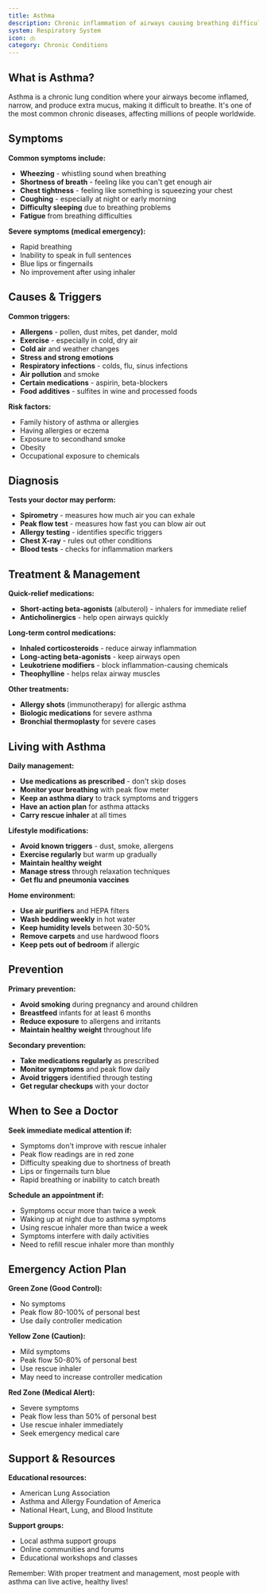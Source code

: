 ```yaml
---
title: Asthma
description: Chronic inflammation of airways causing breathing difficulties
system: Respiratory System
icon: 🫁
category: Chronic Conditions
---
```


## What is Asthma?

Asthma is a chronic lung condition where your airways become inflamed, narrow, and produce extra mucus, making it difficult to breathe. It's one of the most common chronic diseases, affecting millions of people worldwide.

## Symptoms

**Common symptoms include:**
- **Wheezing** - whistling sound when breathing
- **Shortness of breath** - feeling like you can't get enough air
- **Chest tightness** - feeling like something is squeezing your chest
- **Coughing** - especially at night or early morning
- **Difficulty sleeping** due to breathing problems
- **Fatigue** from breathing difficulties

**Severe symptoms (medical emergency):**
- Rapid breathing
- Inability to speak in full sentences
- Blue lips or fingernails
- No improvement after using inhaler

## Causes & Triggers

**Common triggers:**
- **Allergens** - pollen, dust mites, pet dander, mold
- **Exercise** - especially in cold, dry air
- **Cold air** and weather changes
- **Stress and strong emotions**
- **Respiratory infections** - colds, flu, sinus infections
- **Air pollution** and smoke
- **Certain medications** - aspirin, beta-blockers
- **Food additives** - sulfites in wine and processed foods

**Risk factors:**
- Family history of asthma or allergies
- Having allergies or eczema
- Exposure to secondhand smoke
- Obesity
- Occupational exposure to chemicals

## Diagnosis

**Tests your doctor may perform:**
- **Spirometry** - measures how much air you can exhale
- **Peak flow test** - measures how fast you can blow air out
- **Allergy testing** - identifies specific triggers
- **Chest X-ray** - rules out other conditions
- **Blood tests** - checks for inflammation markers

## Treatment & Management

**Quick-relief medications:**
- **Short-acting beta-agonists** (albuterol) - inhalers for immediate relief
- **Anticholinergics** - help open airways quickly

**Long-term control medications:**
- **Inhaled corticosteroids** - reduce airway inflammation
- **Long-acting beta-agonists** - keep airways open
- **Leukotriene modifiers** - block inflammation-causing chemicals
- **Theophylline** - helps relax airway muscles

**Other treatments:**
- **Allergy shots** (immunotherapy) for allergic asthma
- **Biologic medications** for severe asthma
- **Bronchial thermoplasty** for severe cases

## Living with Asthma

**Daily management:**
- **Use medications as prescribed** - don't skip doses
- **Monitor your breathing** with peak flow meter
- **Keep an asthma diary** to track symptoms and triggers
- **Have an action plan** for asthma attacks
- **Carry rescue inhaler** at all times

**Lifestyle modifications:**
- **Avoid known triggers** - dust, smoke, allergens
- **Exercise regularly** but warm up gradually
- **Maintain healthy weight**
- **Manage stress** through relaxation techniques
- **Get flu and pneumonia vaccines**

**Home environment:**
- **Use air purifiers** and HEPA filters
- **Wash bedding weekly** in hot water
- **Keep humidity levels** between 30-50%
- **Remove carpets** and use hardwood floors
- **Keep pets out of bedroom** if allergic

## Prevention

**Primary prevention:**
- **Avoid smoking** during pregnancy and around children
- **Breastfeed** infants for at least 6 months
- **Reduce exposure** to allergens and irritants
- **Maintain healthy weight** throughout life

**Secondary prevention:**
- **Take medications regularly** as prescribed
- **Monitor symptoms** and peak flow daily
- **Avoid triggers** identified through testing
- **Get regular checkups** with your doctor

## When to See a Doctor

**Seek immediate medical attention if:**
- Symptoms don't improve with rescue inhaler
- Peak flow readings are in red zone
- Difficulty speaking due to shortness of breath
- Lips or fingernails turn blue
- Rapid breathing or inability to catch breath

**Schedule an appointment if:**
- Symptoms occur more than twice a week
- Waking up at night due to asthma symptoms
- Using rescue inhaler more than twice a week
- Symptoms interfere with daily activities
- Need to refill rescue inhaler more than monthly

## Emergency Action Plan

**Green Zone (Good Control):**
- No symptoms
- Peak flow 80-100% of personal best
- Use daily controller medication

**Yellow Zone (Caution):**
- Mild symptoms
- Peak flow 50-80% of personal best
- Use rescue inhaler
- May need to increase controller medication

**Red Zone (Medical Alert):**
- Severe symptoms
- Peak flow less than 50% of personal best
- Use rescue inhaler immediately
- Seek emergency medical care

## Support & Resources

**Educational resources:**
- American Lung Association
- Asthma and Allergy Foundation of America
- National Heart, Lung, and Blood Institute

**Support groups:**
- Local asthma support groups
- Online communities and forums
- Educational workshops and classes

Remember: With proper treatment and management, most people with asthma can live active, healthy lives!




